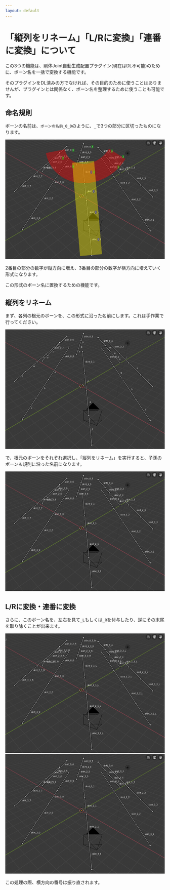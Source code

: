 ```yaml
---
layout: default
---
```

# 「縦列をリネーム」「L/Rに変換」「連番に変換」について

この3つの機能は、剛体Joint自動生成配置プラグイン(現在はDL不可能)のために、ボーン名を一括で変換する機能です。

そのプラグインをDL済みの方でなければ、その目的のために使うことはありませんが、プラグインとは関係なく、ボーン名を整理するために使うことも可能です。

## 命名規則
ボーンの名前は、`ボーンの名前_0_0`のように、`_`で3つの部分に区切ったものになります。

![命名規則](/assets/image/misc/bone_rename_rule.png)

2番目の部分の数字が縦方向に増え、3番目の部分の数字が横方向に増えていく形式になります。

この形式のボーン名に置換するための機能です。

## 縦列をリネーム

まず、各列の根元のボーンを、この形式に沿った名前にします。これは手作業で行ってください。

![一番上だけ名前](/assets/image/misc/bone_rename_before_rename.png)

で、根元のボーンをそれぞれ選択し、「縦列をリネーム」を実行すると、子孫のボーンも規則に沿った名前になります。

![縦列リネーム](/assets/image/misc/bone_rename_vertical.png)

## L/Rに変換・連番に変換

さらに、このボーン名を、左右を見て`_L`もしくは`_R`を付与したり、逆にその末尾を取り除くことが出来ます。

![L/Rに変換](/assets/image/misc/bone_rename_lr.png)
![連番に変換](/assets/image/misc/bone_rename_no_lr.png)

この処理の際、横方向の番号は振り直されます。
